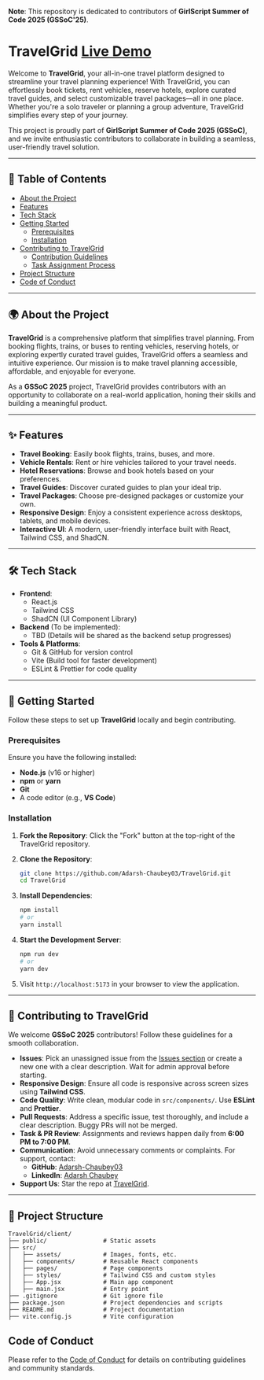 **Note**: This repository is dedicated to contributors of **GirlScript Summer of Code 2025 (GSSoC'25)**.

# TravelGrid [Live Demo](https://travel-grid.vercel.app/)

Welcome to **TravelGrid**, your all-in-one travel platform designed to streamline your travel planning experience! With TravelGrid, you can effortlessly book tickets, rent vehicles, reserve hotels, explore curated travel guides, and select customizable travel packages—all in one place. Whether you're a solo traveler or planning a group adventure, TravelGrid simplifies every step of your journey.

This project is proudly part of **GirlScript Summer of Code 2025 (GSSoC)**, and we invite enthusiastic contributors to collaborate in building a seamless, user-friendly travel solution.

---

## 📖 Table of Contents

- [About the Project](#about-the-project)
- [Features](#features)
- [Tech Stack](#tech-stack)
- [Getting Started](#getting-started)
  - [Prerequisites](#prerequisites)
  - [Installation](#installation)
- [Contributing to TravelGrid](#contributing-to-travelgrid)
  - [Contribution Guidelines](#contribution-guidelines)
  - [Task Assignment Process](#task-assignment-process)
- [Project Structure](#project-structure)
- [Code of Conduct](#code-of-conduct)

---

## 🌍 About the Project

**TravelGrid** is a comprehensive platform that simplifies travel planning. From booking flights, trains, or buses to renting vehicles, reserving hotels, or exploring expertly curated travel guides, TravelGrid offers a seamless and intuitive experience. Our mission is to make travel planning accessible, affordable, and enjoyable for everyone.

As a **GSSoC 2025** project, TravelGrid provides contributors with an opportunity to collaborate on a real-world application, honing their skills and building a meaningful product.

---

## ✨ Features

- **Travel Booking**: Easily book flights, trains, buses, and more.
- **Vehicle Rentals**: Rent or hire vehicles tailored to your travel needs.
- **Hotel Reservations**: Browse and book hotels based on your preferences.
- **Travel Guides**: Discover curated guides to plan your ideal trip.
- **Travel Packages**: Choose pre-designed packages or customize your own.
- **Responsive Design**: Enjoy a consistent experience across desktops, tablets, and mobile devices.
- **Interactive UI**: A modern, user-friendly interface built with React, Tailwind CSS, and ShadCN.

---

## 🛠 Tech Stack

- **Frontend**:
  - React.js
  - Tailwind CSS
  - ShadCN (UI Component Library)
- **Backend** (To be implemented):
  - TBD (Details will be shared as the backend setup progresses)
- **Tools & Platforms**:
  - Git & GitHub for version control
  - Vite (Build tool for faster development)
  - ESLint & Prettier for code quality

---

## 🚀 Getting Started

Follow these steps to set up **TravelGrid** locally and begin contributing.

### Prerequisites

Ensure you have the following installed:

- **Node.js** (v16 or higher)
- **npm** or **yarn**
- **Git**
- A code editor (e.g., **VS Code**)

### Installation

1. **Fork the Repository**: Click the "Fork" button at the top-right of the TravelGrid repository.

2. **Clone the Repository**:

   ```bash
   git clone https://github.com/Adarsh-Chaubey03/TravelGrid.git
   cd TravelGrid
   ```

3. **Install Dependencies**:

   ```bash
   npm install
   # or
   yarn install
   ```

4. **Start the Development Server**:

   ```bash
   npm run dev
   # or
   yarn dev
   ```

5. Visit `http://localhost:5173` in your browser to view the application.

---

## 🤝 Contributing to TravelGrid

We welcome **GSSoC 2025** contributors! Follow these guidelines for a smooth collaboration.

- **Issues**: Pick an unassigned issue from the [Issues section](https://github.com/Adarsh-Chaubey03/TravelGrid/issues) or create a new one with a clear description. Wait for admin approval before starting.
- **Responsive Design**: Ensure all code is responsive across screen sizes using **Tailwind CSS**.
- **Code Quality**: Write clean, modular code in `src/components/`. Use **ESLint** and **Prettier**.
- **Pull Requests**: Address a specific issue, test thoroughly, and include a clear description. Buggy PRs will not be merged.
- **Task & PR Review**: Assignments and reviews happen daily from **6:00 PM to 7:00 PM**.
- **Communication**: Avoid unnecessary comments or complaints. For support, contact:
  - **GitHub**: [Adarsh-Chaubey03](https://github.com/Adarsh-Chaubey03)
  - **LinkedIn**: [Adarsh Chaubey](https://www.linkedin.com/in/adarsh-chaubey/)
- **Support Us**: Star the repo at [TravelGrid](https://github.com/Adarsh-Chaubey03/TravelGrid).

---

## 📂 Project Structure

```plaintext
TravelGrid/client/
├── public/                # Static assets
├── src/
│   ├── assets/            # Images, fonts, etc.
│   ├── components/        # Reusable React components
│   ├── pages/             # Page components
│   ├── styles/            # Tailwind CSS and custom styles
│   ├── App.jsx            # Main app component
│   ├── main.jsx           # Entry point
├── .gitignore             # Git ignore file
├── package.json           # Project dependencies and scripts
├── README.md              # Project documentation
├── vite.config.js         # Vite configuration
```

## Code of Conduct

Please refer to the [Code of Conduct](https://github.com/Adarsh-Chaubey03/TravelGrid?tab=coc-ov-file) for details on contributing guidelines and community standards.
